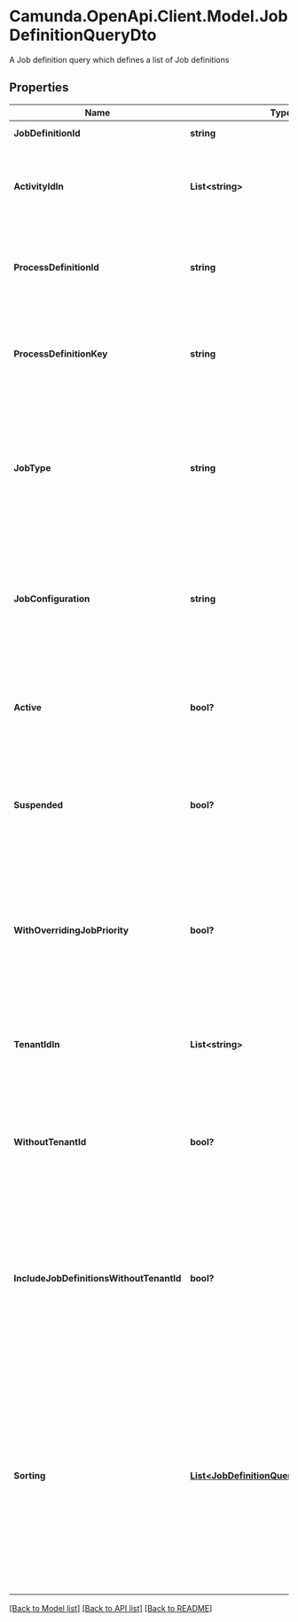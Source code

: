 # Camunda.OpenApi.Client.Model.JobDefinitionQueryDto
A Job definition query which defines a list of Job definitions

## Properties

Name | Type | Description | Notes
------------ | ------------- | ------------- | -------------
**JobDefinitionId** | **string** | Filter by job definition id. | [optional] 
**ActivityIdIn** | **List&lt;string&gt;** | Only include job definitions which belong to one of the passed activity ids. | [optional] 
**ProcessDefinitionId** | **string** | Only include job definitions which exist for the given process definition id. | [optional] 
**ProcessDefinitionKey** | **string** | Only include job definitions which exist for the given process definition key. | [optional] 
**JobType** | **string** | Only include job definitions which exist for the given job type. See the [User Guide](https://docs.camunda.org/manual/7.21/user-guide/process-engine/the-job-executor/#job-creation) for more information about job types. | [optional] 
**JobConfiguration** | **string** | Only include job definitions which exist for the given job configuration. For example: for timer jobs it is the timer configuration. | [optional] 
**Active** | **bool?** | Only include active job definitions. Value may only be &#x60;true&#x60;, as &#x60;false&#x60; is the default behavior. | [optional] 
**Suspended** | **bool?** | Only include suspended job definitions. Value may only be &#x60;true&#x60;, as &#x60;false&#x60; is the default behavior. | [optional] 
**WithOverridingJobPriority** | **bool?** | Only include job definitions that have an overriding job priority defined. The only effective value is &#x60;true&#x60;. If set to &#x60;false&#x60;, this filter is not applied. | [optional] 
**TenantIdIn** | **List&lt;string&gt;** | Only include job definitions which belong to one of the passed tenant ids. | [optional] 
**WithoutTenantId** | **bool?** | Only include job definitions which belong to no tenant. Value may only be &#x60;true&#x60;, as &#x60;false&#x60; is the default behavior. | [optional] 
**IncludeJobDefinitionsWithoutTenantId** | **bool?** | Include job definitions which belong to no tenant. Can be used in combination with &#x60;tenantIdIn&#x60;. Value may only be &#x60;true&#x60;, as &#x60;false&#x60; is the default behavior. | [optional] 
**Sorting** | [**List&lt;JobDefinitionQueryDtoSortingInner&gt;**](JobDefinitionQueryDtoSortingInner.md) | An array of criteria to sort the result by. Each element of the array is                        an object that specifies one ordering. The position in the array                        identifies the rank of an ordering, i.e., whether it is primary, secondary,                        etc. Sorting has no effect for &#x60;count&#x60; endpoints. | [optional] 

[[Back to Model list]](../README.md#documentation-for-models) [[Back to API list]](../README.md#documentation-for-api-endpoints) [[Back to README]](../README.md)

